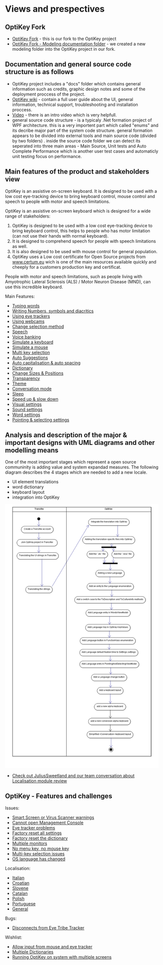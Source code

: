 # Views and prespectives 

## OptiKey Fork

* [OptiKey Fork](https://github.com/adirel/OptiKey) - this is our fork to the OptiKey project
* [OptiKey Fork - Modeling documentation folder](https://github.com/adirel/OptiKey/tree/master/docs/Modeling) - we created a new modeling folder into the OptiKey project in our fork.

## Documentation and general source code structure is as follows

* OptiKey project includes a "docs" folder which contains general information such as credits, graphic design notes and some of the deployment proccess of the project.
* [OptiKey wiki](https://github.com/OptiKey/OptiKey/wiki) - contain a full user guide about the UI, general information, technical support, troubleshooting and installation proccess.
* [Video](https://www.youtube.com/watch?v=HLkyORh7vKk) - there is an intro video which is very helpfull.
* general source code structure - is a typicaly .Net formation project of WPF architecture. this is a very importent part which called "enums" and its decribe major part of the system code structure.
 general formation appears to be divided into external tools and main source code (divided by two folders) . inside the source code folder we can detect its seperated into three main areas - Main Source, Unit tests and Auto Complete Performance which is another user test cases and automaticly unit testing focus on performance. 
 

## Main features of the product and stakeholders view
OptiKey is an assistive on-screen keyboard. It is designed to be used with a low cost eye-tracking device to bring keyboard control, mouse control and speech to people with motor and speech limitations. 



OptiKey is an assistive on-screen keyboard which is designed for a wide range of stakeholders:

1. OptiKey is designed to be used with a low cost eye-tracking device to bring keyboard control, this helps to people who has motor limitation (can not use their hands with normal keyboard).
2. It is designed to comprehend speech for people with speech limitations as well.
3. It is also designed to be used with mouse control for general population.
4. OptiKey uses a Low cost certificate for Open Source projects from www.certum.eu wich is one of the main resources available quickly and cheeply for a customers production key and certificat.

People with motor and speech limitations, such as people living with Amyotrophic Lateral Sclerosis (ALS) / Motor Neuron Disease (MND), can use this incredible keyboard.

Main Features:
* [Typing words](https://github.com/OptiKey/OptiKey/wiki/Type-your-first-word)
* [Writing Numbers, symbols and diacritics](https://github.com/OptiKey/OptiKey/wiki/Numbers,-symbols-and-diacritics)
* [Using eye trackers](https://github.com/OptiKey/OptiKey/wiki/Using-eye-trackers)
* [Using webcams](https://github.com/OptiKey/OptiKey/wiki/Using-webcams)
* [Change selection method](https://github.com/OptiKey/OptiKey/wiki/Change-selection-method)
* [Speech](https://github.com/OptiKey/OptiKey/wiki/Speech)
* [Voice banking](https://github.com/OptiKey/OptiKey/wiki/Voice-banking)
* [Simulate a keyboard](https://github.com/OptiKey/OptiKey/wiki/Simulate-a-keyboard)
* [Simulate a mouse](https://github.com/OptiKey/OptiKey/wiki/Simulate-a-mouse)
* [Multi key selection](https://github.com/OptiKey/OptiKey/wiki/Multi-key-selection)
* [Auto Suggestions](https://github.com/OptiKey/OptiKey/wiki/Suggestions)
* [Auto capitalisation & auto spacing](https://github.com/OptiKey/OptiKey/wiki/Auto-capitalisation-&-auto-spacing)
* [Dictionary](https://github.com/OptiKey/OptiKey/wiki/The-dictionary)
* [Change Sizes & Positions](https://github.com/OptiKey/OptiKey/wiki/Size-&-position)
* [Transparency](https://github.com/OptiKey/OptiKey/wiki/Transparency)
* [Theme](https://github.com/OptiKey/OptiKey/wiki/Change-the-theme)
* [Conversation mode](https://github.com/OptiKey/OptiKey/wiki/Conversation-only-mode)
* [Sleep](https://github.com/OptiKey/OptiKey/wiki/Sleep)
* [Speed up & slow down](https://github.com/OptiKey/OptiKey/wiki/Speed-up-&-slow-down)
* [Visual settings](https://github.com/OptiKey/OptiKey/wiki/Visual-settings)
* [Sound settings](https://github.com/OptiKey/OptiKey/wiki/Sound-settings)
* [Word settings](https://github.com/OptiKey/OptiKey/wiki/Word-settings)
* [Pointing & selecting settings](https://github.com/OptiKey/OptiKey/wiki/Pointing-&-selecting-settings)

## Analysis and description of the major & important designs with UML diagrams and other modelling means

One of the most important stages which represent a open source communinity is adding value and system expandad measures.
The following diagram describes the 4 stages which are needed to add a new locale.
* UI element translations
* word dictionary
* keyboard layout
* integration into OptiKey
 
![umlILAN](images/ActivityDiagram.png)

* [Check out JuliusSweetland and our team conversation about Localisation module review](https://github.com/OptiKey/OptiKey/issues/269)

## OptiKey - Features and challenges
Issues:
* [Smart Screen or Virus Scanner warnings](https://github.com/OptiKey/OptiKey/wiki/Smart-Screen-or-Virus-Scanner-warnings)
* [Cannot open Management Console](https://github.com/OptiKey/OptiKey/wiki/Cannot-open-Management-Console)
* [Eye tracker problems](https://github.com/OptiKey/OptiKey/wiki/Eye-tracker-problems)
* [Factory reset all settings](https://github.com/OptiKey/OptiKey/wiki/Factory-reset-all-settings)
* [Factory reset the dictionary](https://github.com/OptiKey/OptiKey/wiki/Factory-reset-the-dictionary)
* [Multiple monitors](https://github.com/OptiKey/OptiKey/wiki/Multiple-monitors)
* [No menu key, no mouse key](https://github.com/OptiKey/OptiKey/wiki/No-Menu-key,-no-mouse-key)
* [Multi-key selection issues](https://github.com/OptiKey/OptiKey/wiki/Multi-key-selection-issues)
* [OS language has changed](https://github.com/OptiKey/OptiKey/wiki/OS-language-has-been-changed)

Localisation: 
* [Italian](https://github.com/OptiKey/OptiKey/issues/264)
* [Croatian](https://github.com/OptiKey/OptiKey/issues/263)
* [Slovene](https://github.com/OptiKey/OptiKey/issues/248)
* [Catalan](https://github.com/OptiKey/OptiKey/issues/235)
* [Polish](https://github.com/OptiKey/OptiKey/issues/238)
* [Portuguese](https://github.com/OptiKey/OptiKey/issues/234)
* [General](https://github.com/OptiKey/OptiKey/issues/148)

Bugs:
* [Disconnects from Eye Tribe Tracker](https://github.com/OptiKey/OptiKey/issues/254)

Wishlist:
* [Allow input from mouse and eye tracker](https://github.com/OptiKey/OptiKey/issues/228)
* [Multiple Dictionaries](https://github.com/OptiKey/OptiKey/issues/218)
* [Running OptiKey on system with multiple screens](https://github.com/OptiKey/OptiKey/issues/175)
 



